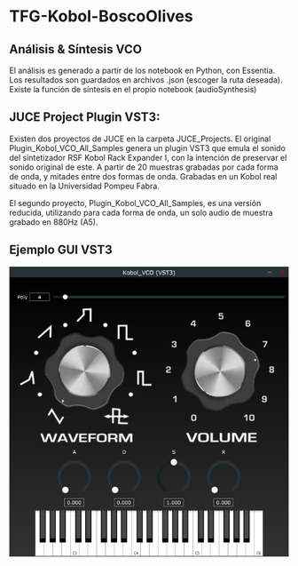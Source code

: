 # TFG-Kobol-BoscoOlives
## Análisis &amp; Síntesis VCO
El análisis es generado a partir de los notebook en Python, con Essentia. Los resultados son guardados en archivos .json (escoger la ruta deseada). Existe la función de síntesis en el propio notebook (audioSynthesis)

## JUCE Project Plugin VST3:
Existen dos proyectos de JUCE en la carpeta JUCE_Projects. El original Plugin_Kobol_VCO_All_Samples genera un plugin VST3 que emula el sonido del sintetizador  RSF Kobol Rack Expander I, con la intención de preservar el sonido original de este. A partir de 20 muestras grabadas por cada forma de onda, y mitades entre dos formas de onda. Grabadas en un Kobol real situado en la Universidad Pompeu Fabra.

El segundo proyecto, Plugin_Kobol_VCO_All_Samples, es una versión reducida, utilizando para cada forma de onda, un solo audio de muestra grabado en 880Hz (A5).


## Ejemplo GUI VST3
![](./JUCE_Projects/Plugin_Kobol_VCO_All_Samples/data/images/Example_Plugin_GUI.png)
